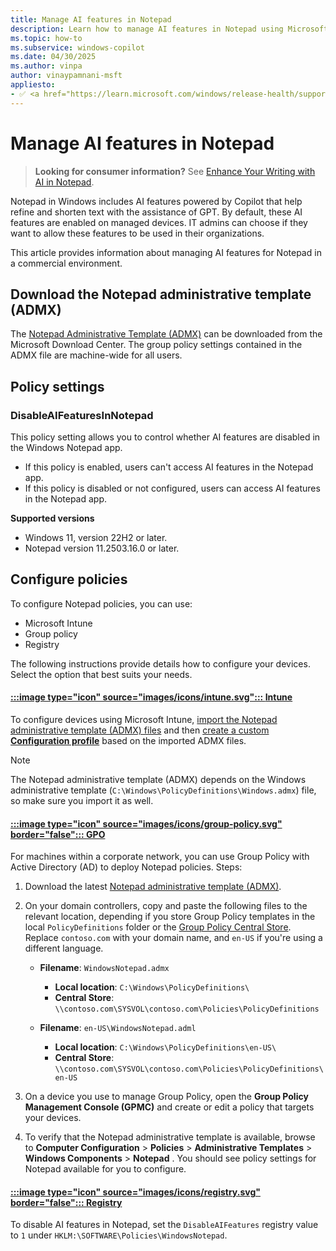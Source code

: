 ```yaml
---
title: Manage AI features in Notepad
description: Learn how to manage AI features in Notepad using Microsoft Intune and Group Policy.
ms.topic: how-to
ms.subservice: windows-copilot
ms.date: 04/30/2025
ms.author: vinpa
author: vinaypamnani-msft
appliesto:
- ✅ <a href="https://learn.microsoft.com/windows/release-health/supported-versions-windows-client\" target="_blank">Windows 11</a>
---
```


# Manage AI features in Notepad

> **Looking for consumer information?** See [Enhance Your Writing with AI in Notepad](https://support.microsoft.com/topic/4088b954-c97b-46dc-813f-959be01746d5).

Notepad in Windows includes AI features powered by Copilot that help refine and shorten text with the assistance of GPT. By default, these AI features are enabled on managed devices. IT admins can choose if they want to allow these features to be used in their organizations.

This article provides information about managing AI features for Notepad in a commercial environment.

## Download the Notepad administrative template (ADMX)

The [Notepad Administrative Template (ADMX)](https://download.microsoft.com/download/72ea16a9-4cc9-4032-945d-3a56a483d034/WindowsNotepadAdminTemplates.cab) can be downloaded from the Microsoft Download Center. The group policy settings contained in the ADMX file are machine-wide for all users.

## Policy settings

### DisableAIFeaturesInNotepad

This policy setting allows you to control whether AI features are disabled in the Windows Notepad app. 

- If this policy is enabled, users can't access AI features in the Notepad app.
- If this policy is disabled or not configured, users can access AI features in the Notepad app.

**Supported versions**

- Windows 11, version 22H2 or later.
- Notepad version 11.2503.16.0 or later.

## Configure policies

To configure Notepad policies, you can use:

- Microsoft Intune
- Group policy
- Registry

The following instructions provide details how to configure your devices. Select the option that best suits your needs.

#### [:::image type="icon" source="images/icons/intune.svg"::: **Intune**](#tab/intune)


To configure devices using Microsoft Intune, [import the Notepad administrative template (ADMX) files](/intune/intune-service/configuration/administrative-templates-import-custom#add-the-admx-and-adml-files) and then [create a custom **Configuration profile**](/intune/intune-service/configuration/administrative-templates-import-custom#create-a-profile-using-your-imported-files) based on the imported ADMX files. 

> [!NOTE]
> The Notepad administrative template (ADMX) depends on the Windows administrative template (`C:\Windows\PolicyDefinitions\Windows.admx`) file, so make sure you import it as well.

<!-- 
#### [:::image type="icon" source="images/icons/csp.svg"::: **CSP**](#tab/csp)
TODO 
-->

#### [:::image type="icon" source="images/icons/group-policy.svg" border="false"::: **GPO**](#tab/gpo)

For machines within a corporate network, you can use Group Policy with Active Directory (AD) to deploy Notepad policies. Steps:

1. Download the latest [Notepad administrative template (ADMX)](#download-the-notepad-administrative-template-admx).

2. On your domain controllers, copy and paste the following files to the relevant location, depending if you store Group Policy templates in the local `PolicyDefinitions` folder or the [Group Policy Central Store](/troubleshoot/windows-client/group-policy/create-and-manage-central-store). Replace `contoso.com` with your domain name, and `en-US` if you're using a different language.
   
   - **Filename**: `WindowsNotepad.admx`     
     - **Local location**: `C:\Windows\PolicyDefinitions\`
     - **Central Store**: `\\contoso.com\SYSVOL\contoso.com\Policies\PolicyDefinitions`
   
   - **Filename**: `en-US\WindowsNotepad.adml`     
     - **Local location**: `C:\Windows\PolicyDefinitions\en-US\`
     - **Central Store**: `\\contoso.com\SYSVOL\contoso.com\Policies\PolicyDefinitions\en-US`

3. On a device you use to manage Group Policy, open the **Group Policy Management Console (GPMC)** and create or edit a policy that targets your devices.

4. To verify that the Notepad administrative template is available, browse to **Computer Configuration** > **Policies** > **Administrative Templates** > **Windows Components** > **Notepad** . You should see policy settings for Notepad available for you to configure.

#### [:::image type="icon" source="images/icons/registry.svg" border="false"::: **Registry**](#tab/reg)

To disable AI features in Notepad, set the `DisableAIFeatures` registry value to `1` under `HKLM:\SOFTWARE\Policies\WindowsNotepad`.
